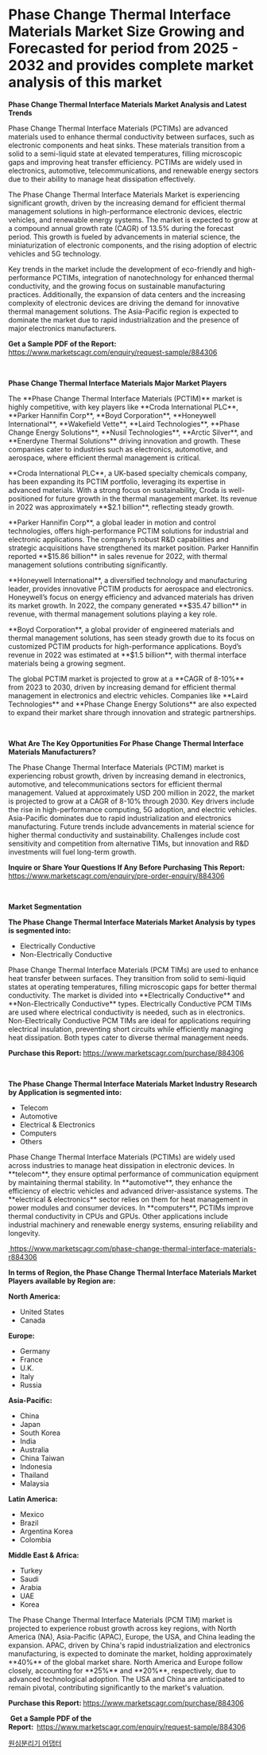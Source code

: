 <p><h1>Phase Change Thermal Interface Materials Market Size Growing and Forecasted for period from 2025 - 2032 and provides complete market analysis of this market</h1></p><p><strong>Phase Change Thermal Interface Materials Market Analysis and Latest Trends</strong></p>
<p><p>Phase Change Thermal Interface Materials (PCTIMs) are advanced materials used to enhance thermal conductivity between surfaces, such as electronic components and heat sinks. These materials transition from a solid to a semi-liquid state at elevated temperatures, filling microscopic gaps and improving heat transfer efficiency. PCTIMs are widely used in electronics, automotive, telecommunications, and renewable energy sectors due to their ability to manage heat dissipation effectively.</p><p>The Phase Change Thermal Interface Materials Market is experiencing significant growth, driven by the increasing demand for efficient thermal management solutions in high-performance electronic devices, electric vehicles, and renewable energy systems. The market is expected to grow at a compound annual growth rate (CAGR) of 13.5% during the forecast period. This growth is fueled by advancements in material science, the miniaturization of electronic components, and the rising adoption of electric vehicles and 5G technology.</p><p>Key trends in the market include the development of eco-friendly and high-performance PCTIMs, integration of nanotechnology for enhanced thermal conductivity, and the growing focus on sustainable manufacturing practices. Additionally, the expansion of data centers and the increasing complexity of electronic devices are driving the demand for innovative thermal management solutions. The Asia-Pacific region is expected to dominate the market due to rapid industrialization and the presence of major electronics manufacturers.</p></p>
<p><strong>Get a Sample PDF of the Report:&nbsp;</strong> <a href="https://www.marketscagr.com/enquiry/request-sample/884306?utm_campaign=1126&utm_medium=2&utm_source=Github&utm_content=ia&utm_term=25012025&utm_id=phase-change-thermal-interface-materials">https://www.marketscagr.com/enquiry/request-sample/884306</a></p>
<p>&nbsp;</p>
<p><strong>Phase Change Thermal Interface Materials Major Market Players</strong></p>
<p><p>The **Phase Change Thermal Interface Materials (PCTIM)** market is highly competitive, with key players like **Croda International PLC**, **Parker Hannifin Corp**, **Boyd Corporation**, **Honeywell International**, **Wakefield Vette**, **Laird Technologies**, **Phase Change Energy Solutions**, **Nusil Technologies**, **Arctic Silver**, and **Enerdyne Thermal Solutions** driving innovation and growth. These companies cater to industries such as electronics, automotive, and aerospace, where efficient thermal management is critical.</p><p>**Croda International PLC**, a UK-based specialty chemicals company, has been expanding its PCTIM portfolio, leveraging its expertise in advanced materials. With a strong focus on sustainability, Croda is well-positioned for future growth in the thermal management market. Its revenue in 2022 was approximately **$2.1 billion**, reflecting steady growth.</p><p>**Parker Hannifin Corp**, a global leader in motion and control technologies, offers high-performance PCTIM solutions for industrial and electronic applications. The company’s robust R&D capabilities and strategic acquisitions have strengthened its market position. Parker Hannifin reported **$15.86 billion** in sales revenue for 2022, with thermal management solutions contributing significantly.</p><p>**Honeywell International**, a diversified technology and manufacturing leader, provides innovative PCTIM products for aerospace and electronics. Honeywell’s focus on energy efficiency and advanced materials has driven its market growth. In 2022, the company generated **$35.47 billion** in revenue, with thermal management solutions playing a key role.</p><p>**Boyd Corporation**, a global provider of engineered materials and thermal management solutions, has seen steady growth due to its focus on customized PCTIM products for high-performance applications. Boyd’s revenue in 2022 was estimated at **$1.5 billion**, with thermal interface materials being a growing segment.</p><p>The global PCTIM market is projected to grow at a **CAGR of 8-10%** from 2023 to 2030, driven by increasing demand for efficient thermal management in electronics and electric vehicles. Companies like **Laird Technologies** and **Phase Change Energy Solutions** are also expected to expand their market share through innovation and strategic partnerships.</p></p>
<p>&nbsp;</p>
<p><strong>What Are The Key Opportunities For Phase Change Thermal Interface Materials Manufacturers?</strong></p>
<p><p>The Phase Change Thermal Interface Materials (PCTIM) market is experiencing robust growth, driven by increasing demand in electronics, automotive, and telecommunications sectors for efficient thermal management. Valued at approximately USD 200 million in 2022, the market is projected to grow at a CAGR of 8-10% through 2030. Key drivers include the rise in high-performance computing, 5G adoption, and electric vehicles. Asia-Pacific dominates due to rapid industrialization and electronics manufacturing. Future trends include advancements in material science for higher thermal conductivity and sustainability. Challenges include cost sensitivity and competition from alternative TIMs, but innovation and R&D investments will fuel long-term growth.</p></p>
<p><strong>Inquire or Share Your Questions If Any Before Purchasing This Report:</strong> <a href="https://www.marketscagr.com/enquiry/pre-order-enquiry/884306?utm_campaign=1126&utm_medium=2&utm_source=Github&utm_content=ia&utm_term=25012025&utm_id=phase-change-thermal-interface-materials">https://www.marketscagr.com/enquiry/pre-order-enquiry/884306</a></p>
<p>&nbsp;</p>
<p><strong>Market Segmentation</strong></p>
<p><strong>The Phase Change Thermal Interface Materials Market Analysis by types is segmented into:</strong></p>
<p><ul><li>Electrically Conductive</li><li>Non-Electrically Conductive</li></ul></p>
<p><p>Phase Change Thermal Interface Materials (PCM TIMs) are used to enhance heat transfer between surfaces. They transition from solid to semi-liquid states at operating temperatures, filling microscopic gaps for better thermal conductivity. The market is divided into **Electrically Conductive** and **Non-Electrically Conductive** types. Electrically Conductive PCM TIMs are used where electrical conductivity is needed, such as in electronics. Non-Electrically Conductive PCM TIMs are ideal for applications requiring electrical insulation, preventing short circuits while efficiently managing heat dissipation. Both types cater to diverse thermal management needs.</p></p>
<p><strong>Purchase this Report:&nbsp;</strong><a href="https://www.marketscagr.com/purchase/884306?utm_campaign=1126&utm_medium=2&utm_source=Github&utm_content=ia&utm_term=25012025&utm_id=phase-change-thermal-interface-materials">https://www.marketscagr.com/purchase/884306</a></p>
<p>&nbsp;</p>
<p><strong>The Phase Change Thermal Interface Materials Market Industry Research by Application is segmented into:</strong></p>
<p><ul><li>Telecom</li><li>Automotive</li><li>Electrical & Electronics</li><li>Computers</li><li>Others</li></ul></p>
<p><p>Phase Change Thermal Interface Materials (PCTIMs) are widely used across industries to manage heat dissipation in electronic devices. In **telecom**, they ensure optimal performance of communication equipment by maintaining thermal stability. In **automotive**, they enhance the efficiency of electric vehicles and advanced driver-assistance systems. The **electrical & electronics** sector relies on them for heat management in power modules and consumer devices. In **computers**, PCTIMs improve thermal conductivity in CPUs and GPUs. Other applications include industrial machinery and renewable energy systems, ensuring reliability and longevity.</p></p>
<p><a href="https://www.marketscagr.com/phase-change-thermal-interface-materials-r884306?utm_campaign=1126&utm_medium=2&utm_source=Github&utm_content=ia&utm_term=25012025&utm_id=phase-change-thermal-interface-materials">&nbsp;https://www.marketscagr.com/phase-change-thermal-interface-materials-r884306</a></p>
<p><strong>In terms of Region, the Phase Change Thermal Interface Materials Market Players available by Region are:</strong></p>
<p>
    <p> <strong> North America: </strong>
        <ul>
            <li>United States</li>
            <li>Canada</li>
        </ul>
        </p> 
    <p> <strong> Europe: </strong>
        <ul>
            <li>Germany</li>
            <li>France</li>
            <li>U.K.</li>
            <li>Italy</li>
            <li>Russia</li>
        </ul>
        </p> 
    <p> <strong> Asia-Pacific: </strong>
        <ul>
            <li>China</li>
            <li>Japan</li>
            <li>South Korea</li>
            <li>India</li>
            <li>Australia</li>
            <li>China Taiwan</li>
            <li>Indonesia</li>
            <li>Thailand</li>
            <li>Malaysia</li>
        </ul>
        </p> 
    <p> <strong> Latin America: </strong>
        <ul>
            <li>Mexico</li>
            <li>Brazil</li>
            <li>Argentina Korea</li>
            <li>Colombia</li>
        </ul>
        </p> 
    <p> <strong> Middle East & Africa: </strong>
        <ul>
            <li>Turkey</li>
            <li>Saudi</li>
            <li>Arabia</li>
            <li>UAE</li>
            <li>Korea</li>
        </ul>
    </p>
    </p>
<p><p>The Phase Change Thermal Interface Materials (PCM TIM) market is projected to experience robust growth across key regions, with North America (NA), Asia-Pacific (APAC), Europe, the USA, and China leading the expansion. APAC, driven by China's rapid industrialization and electronics manufacturing, is expected to dominate the market, holding approximately **40%** of the global market share. North America and Europe follow closely, accounting for **25%** and **20%**, respectively, due to advanced technological adoption. The USA and China are anticipated to remain pivotal, contributing significantly to the market's valuation.</p></p>
<p><strong>Purchase this Report: </strong><a href="https://www.marketscagr.com/purchase/884306?utm_campaign=1126&utm_medium=2&utm_source=Github&utm_content=ia&utm_term=25012025&utm_id=phase-change-thermal-interface-materials">https://www.marketscagr.com/purchase/884306</a></p>
<p>&nbsp;<strong>Get a Sample PDF of the Report:&nbsp;&nbsp;</strong><a href="https://www.marketscagr.com/enquiry/request-sample/884306?utm_campaign=1126&utm_medium=2&utm_source=Github&utm_content=ia&utm_term=25012025&utm_id=phase-change-thermal-interface-materials">https://www.marketscagr.com/enquiry/request-sample/884306</a></p>
<p><strong></strong></p>
<p><p><a href="https://github.com/sougarounis/Market-Research-Report-List-6/blob/main/764175833971.md?utm_campaign=1126&utm_medium=2&utm_source=Github&utm_content=ia&utm_term=25012025&utm_id=phase-change-thermal-interface-materials">원심분리기 어댑터</a></p></p>